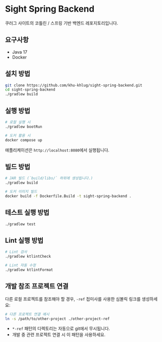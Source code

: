 # Sight Spring Backend

쿠러그 사이트의 코틀린 / 스프링 기반 백엔드 레포지토리입니다.

## 요구사항

- Java 17
- Docker

## 설치 방법

```bash
git clone https://github.com/khu-khlug/sight-spring-backend.git
cd sight-spring-backend
./gradlew build
```

## 실행 방법

```bash
# 로컬 실행 시
./gradlew bootRun

# 도커 활용 시
docker compose up
```

애플리케이션은 `http://localhost:8080`에서 실행됩니다.

## 빌드 방법

```bash
# JAR 빌드 (`build/libs/` 하위에 생성됩니다.)
./gradlew build

# 도커 이미지 빌드
docker build -f Dockerfile.Build -t sight-spring-backend .
```

## 테스트 실행 방법

```bash
./gradlew test
```

## Lint 실행 방법

```bash
# Lint 검사
./gradlew ktlintCheck

# Lint 자동 수정
./gradlew ktlintFormat
```

## 개발 참조 프로젝트 연결

다른 로컬 프로젝트를 참조해야 할 경우, `-ref` 접미사를 사용한 심볼릭 링크를 생성하세요:

```bash
# 다른 프로젝트 연결 예시
ln -s /path/to/other-project ./other-project-ref
```

- `*-ref` 패턴의 디렉토리는 자동으로 git에서 무시됩니다.
- 개발 중 관련 프로젝트 연결 시 이 패턴을 사용하세요.
